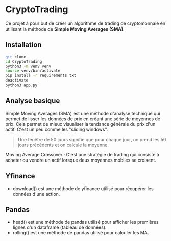 # CryptoTrading

Ce projet à pour but de créer un algorithme de trading de cryptomonnaie en utilisant la méthode de **Simple Moving Averages (SMA)**.

## Installation
```bash
git clone 
cd CryptoTrading
python3 -m venv venv
source venv/bin/activate
pip install -r requirements.txt
deactivate
python3 app.py
```

## Analyse basique
Simple Moving Averages (SMA) est une méthode d'analyse technique qui permet de lisser les données de prix en créant une série de moyennes de prix. Cela permet de mieux visualiser la tendance générale du prix d'un actif. C'est un peu comme
les "sliding windows".  
> Une fenêtre de 50 jours signifie que pour chaque jour, on prend les 50 jours précédents et on calcule la moyenne.

Moving Average Crossover : C'est une stratégie de trading qui consiste à acheter ou vendre un actif lorsque deux moyennes mobiles se croisent.

## Yfinance
- download() est une méthode de yfinance utilisé pour récupérer les données d'une action.

## Pandas
- head() est une méthode de pandas utilisé pour afficher les premières lignes d'un dataframe (tableau de données).
- rolling() est une méthode de pandas utilisé pour calculer les MA.